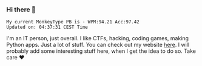 ### Hi there 👋
<!-- PB START -->
```
My current MonkeyType PB is - WPM:94.21 Acc:97.42
Updated on: 04:37:31 CEST Time
```
<!-- PB END -->
I'm an IT person, just overall. I like CTFs, hacking, coding games, making Python apps. Just a lot of stuff.
You can check out my website [here](https://skill3472.github.io/).
I will probably add some interesting stuff here, when I get the idea to do so. Take care ❤️
